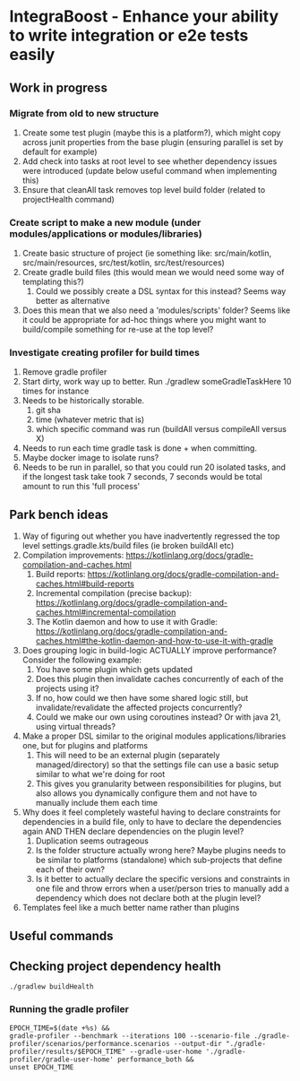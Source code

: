 # IntegraBoost - Enhance your ability to write integration or e2e tests easily

## Work in progress

### Migrate from old to new structure
   1. Create some test plugin (maybe this is a platform?), which might copy across junit properties from the base plugin (ensuring parallel is set by default for example)
   2. Add check into tasks at root level to see whether dependency issues were introduced (update below useful command when implementing this)
   3. Ensure that cleanAll task removes top level build folder (related to projectHealth command)

### Create script to make a new module (under modules/applications or modules/libraries)
   1. Create basic structure of project (ie something like: src/main/kotlin, src/main/resources, src/test/kotlin, src/test/resources)
   2. Create gradle build files (this would mean we would need some way of templating this?)
      1. Could we possibly create a DSL syntax for this instead? Seems way better as alternative
   3. Does this mean that we also need a 'modules/scripts' folder? Seems like it could be appropriate for ad-hoc things
      where you might want to build/compile something for re-use at the top level?

### Investigate creating profiler for build times
   1. Remove gradle profiler
   2. Start dirty, work way up to better. Run ./gradlew someGradleTaskHere 10 times for instance
   3. Needs to be historically storable. 
      1. git sha
      2. time (whatever metric that is)
      3. which specific command was run (buildAll versus compileAll versus X)
   4. Needs to run each time gradle task is done + when committing.
   5. Maybe docker image to isolate runs?
   6. Needs to be run in parallel, so that you could run 20 isolated tasks, and if the longest task take took 7 seconds, 
      7 seconds would be total amount to run this 'full process'

## Park bench ideas

1. Way of figuring out whether you have inadvertently regressed the top level settings.gradle.kts/build files (ie broken buildAll etc)
2. Compilation improvements: https://kotlinlang.org/docs/gradle-compilation-and-caches.html
   1. Build reports: https://kotlinlang.org/docs/gradle-compilation-and-caches.html#build-reports
   2. Incremental compilation (precise backup): https://kotlinlang.org/docs/gradle-compilation-and-caches.html#incremental-compilation
   3. The Kotlin daemon and how to use it with Gradle: https://kotlinlang.org/docs/gradle-compilation-and-caches.html#the-kotlin-daemon-and-how-to-use-it-with-gradle
3. Does grouping logic in build-logic ACTUALLY improve performance? Consider the following example:
   1. You have some plugin which gets updated
   2. Does this plugin then invalidate caches concurrently of each of the projects using it?
   3. If no, how could we then have some shared logic still, but invalidate/revalidate the affected projects concurrently?
   4. Could we make our own using coroutines instead? Or with java 21, using virtual threads?
4. Make a proper DSL similar to the original modules applications/libraries one, but for plugins and platforms
   1. This will need to be an external plugin (separately managed/directory) so that the settings file can use a basic
    setup similar to what we're doing for root
   2. This gives you granularity between responsibilities for plugins, but also allows you dynamically configure them
    and not have to manually include them each time
5. Why does it feel completely wasteful having to declare constraints for dependencies in a build file, only to have
    to declare the dependencies again AND THEN declare dependencies on the plugin level?
   1. Duplication seems outrageous
   2. Is the folder structure actually wrong here? Maybe plugins needs to be similar to platforms (standalone)
    which sub-projects that define each of their own?
   3. Is it better to actually declare the specific versions and constraints in one file and throw errors
    when a user/person tries to manually add a dependency which does not declare both at the plugin level?
6. Templates feel like a much better name rather than plugins

## Useful commands

## Checking project dependency health

```
./gradlew buildHealth
```

### Running the gradle profiler

```
EPOCH_TIME=$(date +%s) &&
gradle-profiler --benchmark --iterations 100 --scenario-file ./gradle-profiler/scenarios/performance.scenarios --output-dir "./gradle-profiler/results/$EPOCH_TIME" --gradle-user-home './gradle-profiler/gradle-user-home' performance_both &&
unset EPOCH_TIME
```

